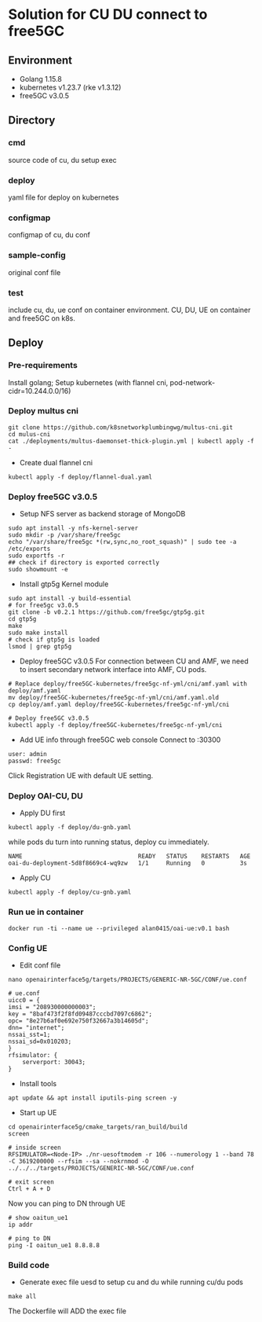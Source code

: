 # Solution for CU DU connect to free5GC
## Environment
- Golang 1.15.8
- kubernetes v1.23.7 (rke v1.3.12)
- free5GC v3.0.5

## Directory
### cmd
source code of cu, du setup exec

### deploy
yaml file for deploy on kubernetes

### configmap
configmap of cu, du conf

### sample-config
original conf file

### test
include cu, du, ue conf on container environment. CU, DU, UE on container and free5GC on k8s.

## Deploy
### Pre-requirements
Install golang; Setup kubernetes (with flannel cni, pod-network-cidr=10.244.0.0/16)

### Deploy multus cni
```
git clone https://github.com/k8snetworkplumbingwg/multus-cni.git
cd mulus-cni
cat ./deployments/multus-daemonset-thick-plugin.yml | kubectl apply -f -
```

* Create dual flannel cni
```
kubectl apply -f deploy/flannel-dual.yaml
```

### Deploy free5GC v3.0.5
* Setup NFS server as backend storage of MongoDB
```
sudo apt install -y nfs-kernel-server
sudo mkdir -p /var/share/free5gc
echo "/var/share/free5gc *(rw,sync,no_root_squash)" | sudo tee -a /etc/exports
sudo exportfs -r
## check if directory is exported correctly
sudo showmount -e
```

* Install gtp5g Kernel module
```
sudo apt install -y build-essential
# for free5gc v3.0.5
git clone -b v0.2.1 https://github.com/free5gc/gtp5g.git
cd gtp5g
make
sudo make install
# check if gtp5g is loaded
lsmod | grep gtp5g
```

* Deploy free5GC v3.0.5
For connection between CU and AMF, we need to insert secondary network interface into AMF, CU pods.
```
# Replace deploy/free5GC-kubernetes/free5gc-nf-yml/cni/amf.yaml with deploy/amf.yaml
mv deploy/free5GC-kubernetes/free5gc-nf-yml/cni/amf.yaml.old
cp deploy/amf.yaml deploy/free5GC-kubernetes/free5gc-nf-yml/cni

# Deploy free5GC v3.0.5
kubectl apply -f deploy/free5GC-kubernetes/free5gc-nf-yml/cni
```

* Add UE info through free5GC web console
Connect to <Node-IP>:30300
```
user: admin
passwd: free5gc
```
Click Registration UE with default UE setting.

### Deploy OAI-CU, DU
* Apply DU first
```
kubectl apply -f deploy/du-gnb.yaml
```
while pods du turn into running status, deploy cu immediately.
```
NAME                                 READY   STATUS    RESTARTS   AGE
oai-du-deployment-5d8f8669c4-wq9zw   1/1     Running   0          3s
```

* Apply CU
```
kubectl apply -f deploy/cu-gnb.yaml
```

### Run ue in container
```
docker run -ti --name ue --privileged alan0415/oai-ue:v0.1 bash
```

### Config UE
* Edit conf file
```
nano openairinterface5g/targets/PROJECTS/GENERIC-NR-5GC/CONF/ue.conf
```

```
# ue.conf
uicc0 = {
imsi = "208930000000003";
key = "8baf473f2f8fd09487cccbd7097c6862";
opc= "8e27b6af0e692e750f32667a3b14605d";
dnn= "internet";
nssai_sst=1;
nssai_sd=0x010203;
}
rfsimulator: {
    serverport: 30043;
}
```

* Install tools
```
apt update && apt install iputils-ping screen -y
```

* Start up UE
```
cd openairinterface5g/cmake_targets/ran_build/build
screen

# inside screen
RFSIMULATOR=<Node-IP> ./nr-uesoftmodem -r 106 --numerology 1 --band 78 -C 3619200000 --rfsim --sa --nokrnmod -O ../../../targets/PROJECTS/GENERIC-NR-5GC/CONF/ue.conf

# exit screen
Ctrl + A + D
```
Now you can ping to DN through UE

```
# show oaitun_ue1
ip addr

# ping to DN
ping -I oaitun_ue1 8.8.8.8
```

### Build code
* Generate exec file uesd to setup cu and du while running cu/du pods
```
make all
```
The Dockerfile will ADD the exec file
